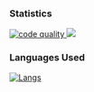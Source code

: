 ### Statistics
<a href="https://app.codiga.io/public/user/github/iiAhmedYT">
   <img src="https://api.codiga.io/public/badge/user/github/iiAhmedYT?style=dark" alt="code quality" />
</a>
<img src="https://cr-ss-service.azurewebsites.net/api/ScreenShot?widget=summary&username=iiAhmedYT&branding=false&show-header=false&style=--bg-color:%23171b20;--badge-bg-color:%23171b20;--badge-text-color:%23fff" />

### Languages Used
<a href="https://iiAhmed.Dev">
   <img src="https://github-readme-stats.vercel.app/api/top-langs/?username=iiAhmedYT&theme=blue-green" alt="Langs" />
</a>

